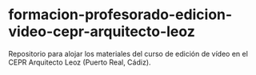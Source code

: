 # formacion-profesorado-edicion-video-cepr-arquitecto-leoz
 Repositorio para alojar los materiales del curso de edición de vídeo en el CEPR Arquitecto Leoz (Puerto Real, Cádiz).
